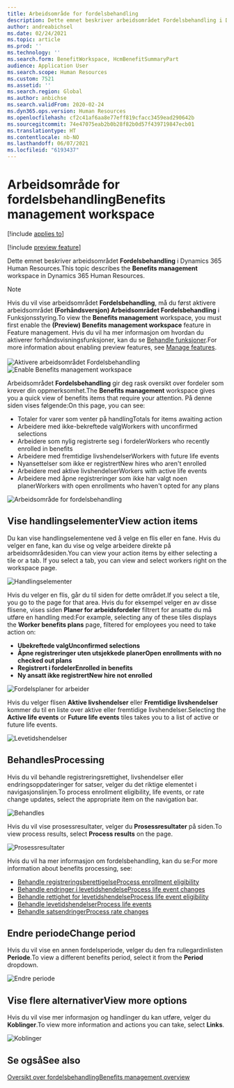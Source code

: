 ```yaml
---
title: Arbeidsområde for fordelsbehandling
description: Dette emnet beskriver arbeidsområdet Fordelsbehandling i Dynamics 365 Human Resources.
author: andreabichsel
ms.date: 02/24/2021
ms.topic: article
ms.prod: ''
ms.technology: ''
ms.search.form: BenefitWorkspace, HcmBenefitSummaryPart
audience: Application User
ms.search.scope: Human Resources
ms.custom: 7521
ms.assetid: ''
ms.search.region: Global
ms.author: anbichse
ms.search.validFrom: 2020-02-24
ms.dyn365.ops.version: Human Resources
ms.openlocfilehash: cf2c41af6aa8e77eff819cfacc3459ead290642b
ms.sourcegitcommit: 74e47075eab2b0b28f82b0d57f439719847ecb01
ms.translationtype: HT
ms.contentlocale: nb-NO
ms.lasthandoff: 06/07/2021
ms.locfileid: "6193437"
---
```

# <a name="benefits-management-workspace"></a><span data-ttu-id="7683f-103">Arbeidsområde for fordelsbehandling</span><span class="sxs-lookup"><span data-stu-id="7683f-103">Benefits management workspace</span></span>

[!include [applies to](../includes/applies-to-hr.md)]

[!include [preview feature](./includes/preview-feature.md)]

<span data-ttu-id="7683f-104">Dette emnet beskriver arbeidsområdet **Fordelsbehandling** i Dynamics 365 Human Resources.</span><span class="sxs-lookup"><span data-stu-id="7683f-104">This topic describes the **Benefits management** workspace in Dynamics 365 Human Resources.</span></span>

> [!NOTE]
> <span data-ttu-id="7683f-105">Hvis du vil vise arbeidsområdet **Fordelsbehandling**, må du først aktivere arbeidsområdet **(Forhåndsversjon) Arbeidsområdet Fordelsbehandling** i Funksjonsstyring.</span><span class="sxs-lookup"><span data-stu-id="7683f-105">To view the **Benefits management** workspace, you must first enable the **(Preview) Benefits management workspace** feature in Feature management.</span></span> <span data-ttu-id="7683f-106">Hvis du vil ha mer informasjon om hvordan du aktiverer forhåndsvisningsfunksjoner, kan du se [Behandle funksjoner](hr-admin-manage-features.md).</span><span class="sxs-lookup"><span data-stu-id="7683f-106">For more information about enabling preview features, see [Manage features](hr-admin-manage-features.md).</span></span><br><br><span data-ttu-id="7683f-107">![Aktivere arbeidsområdet Fordelsbehandling](./media/hr-benefits-management-workspace-enable.png)</span><span class="sxs-lookup"><span data-stu-id="7683f-107">![Enable Benefits management workspace](./media/hr-benefits-management-workspace-enable.png)</span></span>

<span data-ttu-id="7683f-108">Arbeidsområdet **Fordelsbehandling** gir deg rask oversikt over fordeler som krever din oppmerksomhet.</span><span class="sxs-lookup"><span data-stu-id="7683f-108">The **Benefits management** workspace gives you a quick view of benefits items that require your attention.</span></span> <span data-ttu-id="7683f-109">På denne siden vises følgende:</span><span class="sxs-lookup"><span data-stu-id="7683f-109">On this page, you can see:</span></span>

- <span data-ttu-id="7683f-110">Totaler for varer som venter på handling</span><span class="sxs-lookup"><span data-stu-id="7683f-110">Totals for items awaiting action</span></span>
- <span data-ttu-id="7683f-111">Arbeidere med ikke-bekreftede valg</span><span class="sxs-lookup"><span data-stu-id="7683f-111">Workers with unconfirmed selections</span></span>
- <span data-ttu-id="7683f-112">Arbeidere som nylig registrerte seg i fordeler</span><span class="sxs-lookup"><span data-stu-id="7683f-112">Workers who recently enrolled in benefits</span></span>
- <span data-ttu-id="7683f-113">Arbeidere med fremtidige livshendelser</span><span class="sxs-lookup"><span data-stu-id="7683f-113">Workers with future life events</span></span>
- <span data-ttu-id="7683f-114">Nyansettelser som ikke er registrert</span><span class="sxs-lookup"><span data-stu-id="7683f-114">New hires who aren't enrolled</span></span>
- <span data-ttu-id="7683f-115">Arbeidere med aktive livshendelser</span><span class="sxs-lookup"><span data-stu-id="7683f-115">Workers with active life events</span></span>
- <span data-ttu-id="7683f-116">Arbeidere med åpne registreringer som ikke har valgt noen planer</span><span class="sxs-lookup"><span data-stu-id="7683f-116">Workers with open enrollments who haven't opted for any plans</span></span>

![Arbeidsområde for fordelsbehandling](./media/hr-benefits-management-workspace.png)

## <a name="view-action-items"></a><span data-ttu-id="7683f-118">Vise handlingselementer</span><span class="sxs-lookup"><span data-stu-id="7683f-118">View action items</span></span>

<span data-ttu-id="7683f-119">Du kan vise handlingselementene ved å velge en flis eller en fane. Hvis du velger en fane, kan du vise og velge arbeidere direkte på arbeidsområdesiden.</span><span class="sxs-lookup"><span data-stu-id="7683f-119">You can view your action items by either selecting a tile or a tab. If you select a tab, you can view and select workers right on the workspace page.</span></span>

![Handlingselementer](./media/hr-benefits-management-workspace-action-items.png)

<span data-ttu-id="7683f-121">Hvis du velger en flis, går du til siden for dette området.</span><span class="sxs-lookup"><span data-stu-id="7683f-121">If you select a tile, you go to the page for that area.</span></span> <span data-ttu-id="7683f-122">Hvis du for eksempel velger en av disse flisene, vises siden **Planer for arbeidsfordeler** filtrert for ansatte du må utføre en handling med:</span><span class="sxs-lookup"><span data-stu-id="7683f-122">For example, selecting any of these tiles displays the **Worker benefits plans** page, filtered for employees you need to take action on:</span></span>

- <span data-ttu-id="7683f-123">**Ubekreftede valg**</span><span class="sxs-lookup"><span data-stu-id="7683f-123">**Unconfirmed selections**</span></span>
- <span data-ttu-id="7683f-124">**Åpne registreringer uten utsjekkede planer**</span><span class="sxs-lookup"><span data-stu-id="7683f-124">**Open enrollments with no checked out plans**</span></span>
- <span data-ttu-id="7683f-125">**Registrert i fordeler**</span><span class="sxs-lookup"><span data-stu-id="7683f-125">**Enrolled in benefits**</span></span>
- <span data-ttu-id="7683f-126">**Ny ansatt ikke registrert**</span><span class="sxs-lookup"><span data-stu-id="7683f-126">**New hire not enrolled**</span></span>

![Fordelsplaner for arbeider](./media/hr-benefits-management-workspace-plans.png)

<span data-ttu-id="7683f-128">Hvis du velger flisen **Aktive livshendelser** eller **Fremtidige livshendelser** kommer du til en liste over aktive eller fremtidige livshendelser.</span><span class="sxs-lookup"><span data-stu-id="7683f-128">Selecting the **Active life events** or **Future life events** tiles takes you to a list of active or future life events.</span></span>

![Levetidshendelser](./media/hr-benefits-management-workspace-life-events.png)

## <a name="processing"></a><span data-ttu-id="7683f-130">Behandles</span><span class="sxs-lookup"><span data-stu-id="7683f-130">Processing</span></span>

<span data-ttu-id="7683f-131">Hvis du vil behandle registreringsrettighet, livshendelser eller endringsoppdateringer for satser, velger du det riktige elementet i navigasjonslinjen.</span><span class="sxs-lookup"><span data-stu-id="7683f-131">To process enrollment eligibility, life events, or rate change updates, select the appropriate item on the navigation bar.</span></span>

![Behandles](./media/hr-benefits-management-workspace-processing.png)

<span data-ttu-id="7683f-133">Hvis du vil vise prosessresultater, velger du **Prosessresultater** på siden.</span><span class="sxs-lookup"><span data-stu-id="7683f-133">To view process results, select **Process results** on the page.</span></span>

![Prosessresultater](./media/hr-benefits-management-workspace-process-results.png)

<span data-ttu-id="7683f-135">Hvis du vil ha mer informasjon om fordelsbehandling, kan du se:</span><span class="sxs-lookup"><span data-stu-id="7683f-135">For more information about benefits processing, see:</span></span>

- [<span data-ttu-id="7683f-136">Behandle registreringsberettigelse</span><span class="sxs-lookup"><span data-stu-id="7683f-136">Process enrollment eligibility</span></span>](hr-benefits-process-enrollment-eligibility.md)
- [<span data-ttu-id="7683f-137">Behandle endringer i levetidshendelse</span><span class="sxs-lookup"><span data-stu-id="7683f-137">Process life event changes</span></span>](hr-benefits-process-life-event-changes.md)
- [<span data-ttu-id="7683f-138">Behandle rettighet for levetidshendelse</span><span class="sxs-lookup"><span data-stu-id="7683f-138">Process life event eligibility</span></span>](hr-benefits-process-life-event-eligibility.md)
- [<span data-ttu-id="7683f-139">Behandle levetidshendelser</span><span class="sxs-lookup"><span data-stu-id="7683f-139">Process life events</span></span>](hr-benefits-process-life-events.md)
- [<span data-ttu-id="7683f-140">Behandle satsendringer</span><span class="sxs-lookup"><span data-stu-id="7683f-140">Process rate changes</span></span>](hr-benefits-process-rate-changes.md)

## <a name="change-period"></a><span data-ttu-id="7683f-141">Endre periode</span><span class="sxs-lookup"><span data-stu-id="7683f-141">Change period</span></span>

<span data-ttu-id="7683f-142">Hvis du vil vise en annen fordelsperiode, velger du den fra rullegardinlisten **Periode**.</span><span class="sxs-lookup"><span data-stu-id="7683f-142">To view a different benefits period, select it from the **Period** dropdown.</span></span>

![Endre periode](./media/hr-benefits-management-workspace-period.png)

## <a name="view-more-options"></a><span data-ttu-id="7683f-144">Vise flere alternativer</span><span class="sxs-lookup"><span data-stu-id="7683f-144">View more options</span></span>

<span data-ttu-id="7683f-145">Hvis du vil vise mer informasjon og handlinger du kan utføre, velger du **Koblinger**.</span><span class="sxs-lookup"><span data-stu-id="7683f-145">To view more information and actions you can take, select **Links**.</span></span>

![Koblinger](./media/hr-benefits-management-workspace-links.png)

## <a name="see-also"></a><span data-ttu-id="7683f-147">Se også</span><span class="sxs-lookup"><span data-stu-id="7683f-147">See also</span></span>

[<span data-ttu-id="7683f-148">Oversikt over fordelsbehandling</span><span class="sxs-lookup"><span data-stu-id="7683f-148">Benefits management overview</span></span>](hr-benefits-management-overview.md)